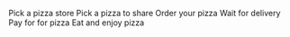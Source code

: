 Pick a pizza store
Pick a pizza to share
Order your pizza
Wait for delivery
Pay for for pizza
Eat and enjoy pizza